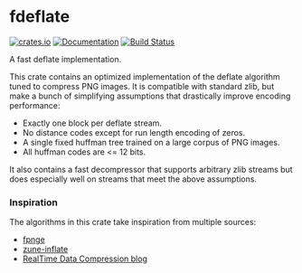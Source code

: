 # fdeflate

[![crates.io](https://img.shields.io/crates/v/fdeflate.svg)](https://crates.io/crates/fdeflate)
[![Documentation](https://docs.rs/fdeflate/badge.svg)](https://docs.rs/fdeflate)
[![Build Status](https://img.shields.io/github/actions/workflow/status/image-rs/fdeflate/rust.yml?label=Rust%20CI)](https://github.com/image-rs/fdeflate/actions)

A fast deflate implementation.

This crate contains an optimized implementation of the deflate algorithm tuned to compress PNG
images. It is compatible with standard zlib, but make a bunch of simplifying assumptions that
drastically improve encoding performance:

- Exactly one block per deflate stream.
- No distance codes except for run length encoding of zeros.
- A single fixed huffman tree trained on a large corpus of PNG images.
- All huffman codes are <= 12 bits.

It also contains a fast decompressor that supports arbitrary zlib streams but does especially
well on streams that meet the above assumptions.

### Inspiration

The algorithms in this crate take inspiration from multiple sources:
* [fpnge](https://github.com/veluca93/fpnge)
* [zune-inflate](https://github.com/etemesi254/zune-image/tree/main/zune-inflate)
* [RealTime Data Compression blog](https://fastcompression.blogspot.com/2015/10/huffman-revisited-part-4-multi-bytes.html)
